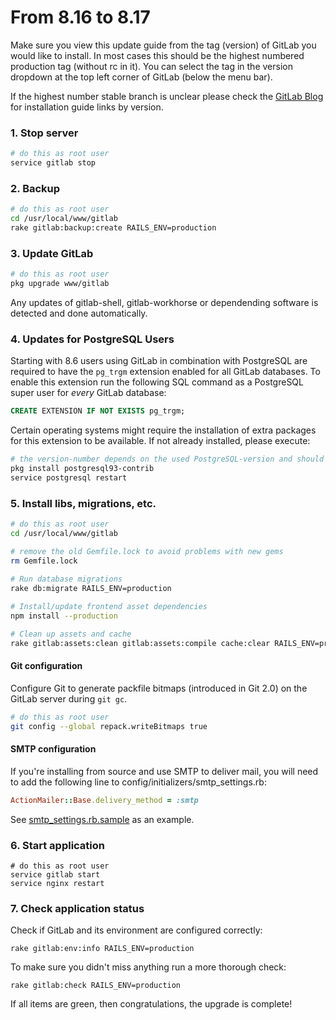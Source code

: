 # From 8.16 to 8.17

Make sure you view this update guide from the tag (version) of GitLab you would
like to install. In most cases this should be the highest numbered production
tag (without rc in it). You can select the tag in the version dropdown at the
top left corner of GitLab (below the menu bar).

If the highest number stable branch is unclear please check the
[GitLab Blog](https://about.gitlab.com/blog/archives.html) for installation
guide links by version.

### 1. Stop server

```bash
# do this as root user
service gitlab stop
```

### 2. Backup

```bash
# do this as root user
cd /usr/local/www/gitlab
rake gitlab:backup:create RAILS_ENV=production
```

### 3. Update GitLab

```bash
# do this as root user
pkg upgrade www/gitlab
```

Any updates of gitlab-shell, gitlab-workhorse or dependending software is detected and done automatically.

### 4. Updates for PostgreSQL Users

Starting with 8.6 users using GitLab in combination with PostgreSQL are required
to have the `pg_trgm` extension enabled for all GitLab databases.
To enable this extension run the following SQL command as a PostgreSQL super
user for _every_ GitLab database:

```sql
CREATE EXTENSION IF NOT EXISTS pg_trgm;
```

Certain operating systems might require the installation of extra packages for
this extension to be available. If not already installed, please execute:
  
```bash
# the version-number depends on the used PostgreSQL-version and should be changed accordingly
pkg install postgresql93-contrib
service postgresql restart
```

### 5. Install libs, migrations, etc.

```bash
# do this as root user
cd /usr/local/www/gitlab

# remove the old Gemfile.lock to avoid problems with new gems
rm Gemfile.lock
  
# Run database migrations
rake db:migrate RAILS_ENV=production

# Install/update frontend asset dependencies
npm install --production

# Clean up assets and cache
rake gitlab:assets:clean gitlab:assets:compile cache:clear RAILS_ENV=production

```

#### Git configuration

Configure Git to generate packfile bitmaps (introduced in Git 2.0) on
the GitLab server during `git gc`.

```sh
# do this as root user
git config --global repack.writeBitmaps true
```
    
#### SMTP configuration

If you're installing from source and use SMTP to deliver mail, you will need to add the following line
to config/initializers/smtp_settings.rb:

```ruby
ActionMailer::Base.delivery_method = :smtp
```

See [smtp_settings.rb.sample] as an example.

[smtp_settings.rb.sample]: https://gitlab.com/gitlab-org/gitlab-ce/blob/v8.17.0/config/initializers/smtp_settings.rb.sample#L13

### 6. Start application

    # do this as root user
    service gitlab start
    service nginx restart

### 7. Check application status

Check if GitLab and its environment are configured correctly:

    rake gitlab:env:info RAILS_ENV=production

To make sure you didn't miss anything run a more thorough check:

    rake gitlab:check RAILS_ENV=production

If all items are green, then congratulations, the upgrade is complete!
